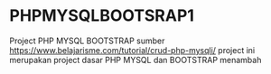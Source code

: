 # PHPMYSQLBOOTSRAP1
Project PHP MYSQL BOOTSTRAP sumber https://www.belajarisme.com/tutorial/crud-php-mysqli/
project ini merupakan project dasar PHP MYSQL dan BOOTSTRAP
menambah 
